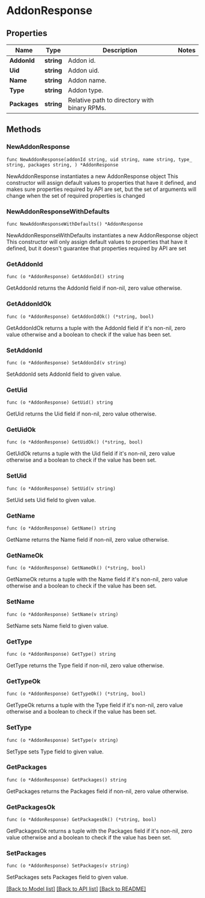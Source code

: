 # AddonResponse

## Properties

Name | Type | Description | Notes
------------ | ------------- | ------------- | -------------
**AddonId** | **string** | Addon id. | 
**Uid** | **string** | Addon uid. | 
**Name** | **string** | Addon name. | 
**Type** | **string** | Addon type. | 
**Packages** | **string** | Relative path to directory with binary RPMs. | 

## Methods

### NewAddonResponse

`func NewAddonResponse(addonId string, uid string, name string, type_ string, packages string, ) *AddonResponse`

NewAddonResponse instantiates a new AddonResponse object
This constructor will assign default values to properties that have it defined,
and makes sure properties required by API are set, but the set of arguments
will change when the set of required properties is changed

### NewAddonResponseWithDefaults

`func NewAddonResponseWithDefaults() *AddonResponse`

NewAddonResponseWithDefaults instantiates a new AddonResponse object
This constructor will only assign default values to properties that have it defined,
but it doesn't guarantee that properties required by API are set

### GetAddonId

`func (o *AddonResponse) GetAddonId() string`

GetAddonId returns the AddonId field if non-nil, zero value otherwise.

### GetAddonIdOk

`func (o *AddonResponse) GetAddonIdOk() (*string, bool)`

GetAddonIdOk returns a tuple with the AddonId field if it's non-nil, zero value otherwise
and a boolean to check if the value has been set.

### SetAddonId

`func (o *AddonResponse) SetAddonId(v string)`

SetAddonId sets AddonId field to given value.


### GetUid

`func (o *AddonResponse) GetUid() string`

GetUid returns the Uid field if non-nil, zero value otherwise.

### GetUidOk

`func (o *AddonResponse) GetUidOk() (*string, bool)`

GetUidOk returns a tuple with the Uid field if it's non-nil, zero value otherwise
and a boolean to check if the value has been set.

### SetUid

`func (o *AddonResponse) SetUid(v string)`

SetUid sets Uid field to given value.


### GetName

`func (o *AddonResponse) GetName() string`

GetName returns the Name field if non-nil, zero value otherwise.

### GetNameOk

`func (o *AddonResponse) GetNameOk() (*string, bool)`

GetNameOk returns a tuple with the Name field if it's non-nil, zero value otherwise
and a boolean to check if the value has been set.

### SetName

`func (o *AddonResponse) SetName(v string)`

SetName sets Name field to given value.


### GetType

`func (o *AddonResponse) GetType() string`

GetType returns the Type field if non-nil, zero value otherwise.

### GetTypeOk

`func (o *AddonResponse) GetTypeOk() (*string, bool)`

GetTypeOk returns a tuple with the Type field if it's non-nil, zero value otherwise
and a boolean to check if the value has been set.

### SetType

`func (o *AddonResponse) SetType(v string)`

SetType sets Type field to given value.


### GetPackages

`func (o *AddonResponse) GetPackages() string`

GetPackages returns the Packages field if non-nil, zero value otherwise.

### GetPackagesOk

`func (o *AddonResponse) GetPackagesOk() (*string, bool)`

GetPackagesOk returns a tuple with the Packages field if it's non-nil, zero value otherwise
and a boolean to check if the value has been set.

### SetPackages

`func (o *AddonResponse) SetPackages(v string)`

SetPackages sets Packages field to given value.



[[Back to Model list]](../README.md#documentation-for-models) [[Back to API list]](../README.md#documentation-for-api-endpoints) [[Back to README]](../README.md)


